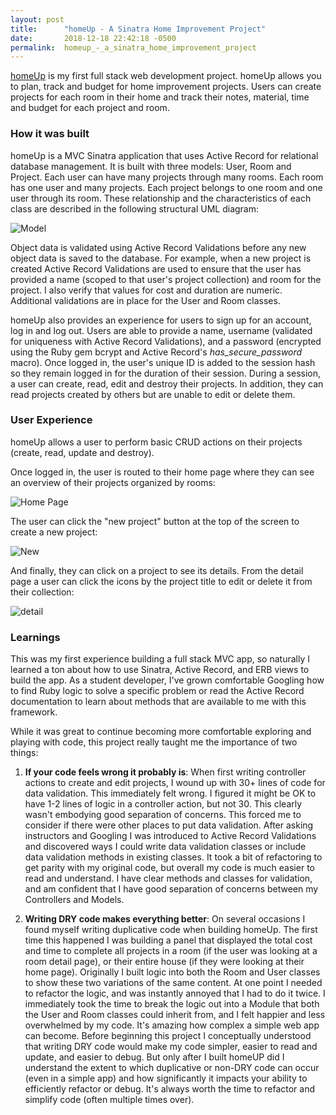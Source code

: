 ```yaml
---
layout: post
title:      "homeUp - A Sinatra Home Improvement Project"
date:       2018-12-18 22:42:18 -0500
permalink:  homeup_-_a_sinatra_home_improvement_project
---
```



[homeUp](https://github.com/efkarst/homeup) is my first full stack web development project. homeUp allows you to plan, track and budget for home improvement projects. Users can create projects for each room in their home and track their notes, material, time and budget for each project and room. 

### How it was built
homeUp is a MVC Sinatra application that uses Active Record for relational database management. It is built with three models: User, Room and Project. Each user can have many projects through many rooms. Each room has one user and many projects. Each project belongs to one room and one user through its room. These relationship and the characteristics of each class are described in the following structural UML diagram: 

![Model](https://unne2a.bn.files.1drv.com/y4mu7J5PZ-1atKll871ER7qV2sv1aofoylxIv8GHMOj2JNJCzgp5eZdxR-pHvDGPDSQvFsV31xQhShWldTU_rXrXWgg654gNdI8G8OUcTtPgkLeKHbx4hVeeAJFEdlbC8jqnveJ8bDjaRT4a-KLY4lGcz-_vXu8wszVVJZzuVgNwZaVynxoqKCcK86y19aKlbmfhznXGBQcWtX2fa6UL18T8Q?width=660&height=285&cropmode=none)

Object data is validated using Active Record Validations before any new object data is saved to the database. For example, when a new project is created Active Record Validations are used to ensure that the user has provided a name (scoped to that user's project collection) and room for the project. I also verify that values for cost and duration are numeric. Additional validations are in place for the User and Room classes.

homeUp also provides an experience for users to sign up for an account, log in and log out. Users are able to provide a name, username (validated for uniqueness with Active Record Validations), and a password (encrypted using the Ruby gem bcrypt and Active Record's *has_secure_password* macro). Once logged in, the user's unique ID is added to the session hash so they remain logged in for the duration of their session. During a session, a user can create, read, edit and destroy their projects. In addition, they can read projects created by others but are unable to edit or delete them. 

### User Experience

homeUp allows a user to perform basic CRUD actions on their projects (create, read, update and destroy). 

Once logged in, the user is routed to their home page where they can see an overview of their projects organized by rooms: 

![Home Page](https://hrythq.bn.files.1drv.com/y4m-dzxXzKe6p6JebL8UoZCg3A-eRj8RyOSP0wObhf8jlsMoIkkthDApzr0aVv91O4NVvBvdOPlpLz5bDOitHU51M6o3xD2Ey_OSr30mmVF5_UpZ6AC0o6Lj6tVf3z2tKC6oDK-MA9N1rFDLcnVYYs_yfx1KLws1Lz3dGfP-JiWeXVHtB7lKX2dI-js5CwqwpEctTl35uarcaxv6WLXn0aXZw?width=660&height=488&cropmode=none)


The user can click the "new project" button at the top of the screen to create a new project:

![New](https://wpwoka.bn.files.1drv.com/y4mAmD5jULXErb3Hr9HzPAjyZkZ-YvZ5Feo0aXF1aHAqk7OSHH3N90R5WWUOQWjt88I3qFNTHMmoPQboWBm_Q3yX1f-HPqg5vpGzJYnFKOUi77xjW_qSSBaSHAROaNy24AvZJakbOdgqAZESbiCCTjx6d_fIR_4ViOUCsQ0mKYOjbfKFM4zU_Ols9zjponriHZIM1Fq-agR8C2lC3Ynq8kb4Q?width=660&height=481&cropmode=none)


And finally, they can click on a project to see its details. From the detail page a user can click the icons by the project title to edit or delete it from their collection:

![detail](https://60fseg.bn.files.1drv.com/y4mzdacVcP5RGGGABgCKjXRQMytiYB_uCsjlvgIaeMmkw7mS9QGK_agfXbz6I-Ld2dPSSLuQ6ibAmIxv3QTZQFnjShsIL2i2fz0OwDTQShm180BbaLMz8qGWHgHIvXYeY_0PFTqXDt0IYwuq_jASCrPgc1leQe1niv-DT15qV_FilydA2YP9wSv753Yn1sLALvW8AJJj94u9oyG0hubxwC4pA?width=660&height=482&cropmode=none)


### Learnings

This was my first experience building a full stack MVC app, so naturally I learned a ton about how to use Sinatra, Active Record, and ERB views to build the app. As a student developer, I've grown comfortable Googling how to find Ruby logic to solve a specific problem or read the Active Record documentation to learn about methods that are available to me with this framework. 

While it was great to continue becoming more comfortable exploring and playing with code, this project really taught me the importance of two things:

1. **If your code feels wrong it probably is**: When first writing controller actions to create and edit projects, I wound up with 30+ lines of code for data validation. This immediately felt wrong. I figured it might be OK to have 1-2 lines of logic in a controller action, but not 30. This clearly wasn't embodying good separation of concerns. This forced me to consider if there were other places to put data validation. After asking instructors and Googling I was introduced to Active Record Validations and discovered ways I could write data validation classes or include data validation methods in existing classes. It took a bit of refactoring to get parity with my original code, but overall my code is much easier to read and understand. I have clear methods and classes for validation, and am confident that I have good separation of concerns between my Controllers and Models.

2. **Writing DRY code makes everything better**: On several occasions I found myself writing duplicative code when building homeUp. The first time this happened I was building a panel that displayed the total cost and time to complete all projects in a room (if the user was looking at a room detail page), or their entire house (if they were looking at their home page). Originally I built logic into both the Room and User classes to show these two variations of the same content. At one point I needed to refactor the logic, and was instantly annoyed that I had to do it twice. I immediately took the time to break the logic out into a Module that both the User and Room classes could inherit from, and I felt happier and less overwhelmed by my code. It's amazing how complex a simple web app can become. Before beginning this project I conceptually understood that writing DRY code would make my code simpler, easier to read and update, and easier to debug. But only after I built homeUP did I understand the extent to which duplicative or non-DRY code can occur (even in a simple app) and how significantly it impacts your ability to efficiently refactor or debug. It's always worth the time to refactor and simplify code (often multiple times over). 
